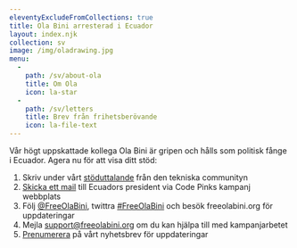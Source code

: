 ```yaml
---
eleventyExcludeFromCollections: true
title: Ola Bini arresterad i Ecuador
layout: index.njk
collection: sv
image: /img/oladrawing.jpg
menu:
  -
    path: /sv/about-ola
    title: Om Ola
    icon: la-star
  -
    path: /sv/letters 
    title: Brev från frihetsberövande
    icon: la-file-text
---
```

Vår högt uppskattade kollega Ola Bini är gripen och hålls som politisk fånge i Ecuador. Agera nu för att visa ditt stöd:

1. Skriv under vårt [stöduttalande] från den tekniska communityn
2. [Skicka ett mail] till Ecuadors president via Code Pinks kampanj webbplats
3. Följ [@FreeOlaBini], twittra [#FreeOlaBini] och besök freeolabini.org för uppdateringar
4. Mejla [support@freeolabini.org] om du kan hjälpa till med kampanjarbetet
5. [Prenumerera] på vårt nyhetsbrev för uppdateringar

[stöduttalande]: /sv/statement/
[Skicka ett mail]: https://www.codepink.org/free-ola-bini
[@FreeOlaBini]: http://twitter.com/FreeOlaBini
[#FreeOlaBini]: https://twitter.com/intent/tweet?url=https://freeolabini.org&text=Digital+rights+defender+Ola+Bini+has+been+imprisoned+in+Ecuador.+Please+follow+@FreeOlaBini&hastags=FreeOlaBini
[support@freeolabini.org]: mailto:support@freeolabini.org
[Prenumerera]: /sv/subscribe/

